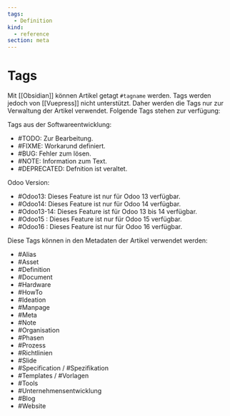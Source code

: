 ```yaml
---
tags:
  - Definition
kind:
  - reference
section: meta
---
```


# Tags

Mit [[Obsidian]] können Artikel getagt `#tagname` werden. Tags werden jedoch von [[Vuepress]] nicht unterstützt. Daher werden die Tags nur zur Verwaltung der Artikel verwendet. Folgende Tags stehen zur verfügung:

Tags aus der Softwareentwicklung:

- #TODO: Zur Bearbeitung.
- #FIXME: Workarund definiert.
- #BUG: Fehler zum lösen.
- #NOTE: Information zum Text.
- #DEPRECATED: Defnition ist veraltet.

Odoo Version:

- #Odoo13: Dieses Feature ist nur für Odoo 13 verfügbar.
- #Odoo14: Dieses Feature ist nur für Odoo 14 verfügbar.
- #Odoo13-14: Dieses Feature ist für Odoo 13 bis 14 verfügbar.
- #Odoo15 : Dieses Feature ist nur für Odoo 15 verfügbar.
- #Odoo16 : Dieses Feature ist nur für Odoo 16 verfügbar.

Diese Tags können in den Metadaten der Artikel verwendet werden:

- #Alias
- #Asset
- #Definition
- #Document
- #Hardware
- #HowTo
- #Ideation
- #Manpage
- #Meta
- #Note
- #Organisation
- #Phasen
- #Prozess
- #Richtlinien
- #Slide
- #Specification / #Spezifikation
- #Templates / #Vorlagen
- #Tools
- #Unternehmensentwicklung
- #Blog
- #Website
